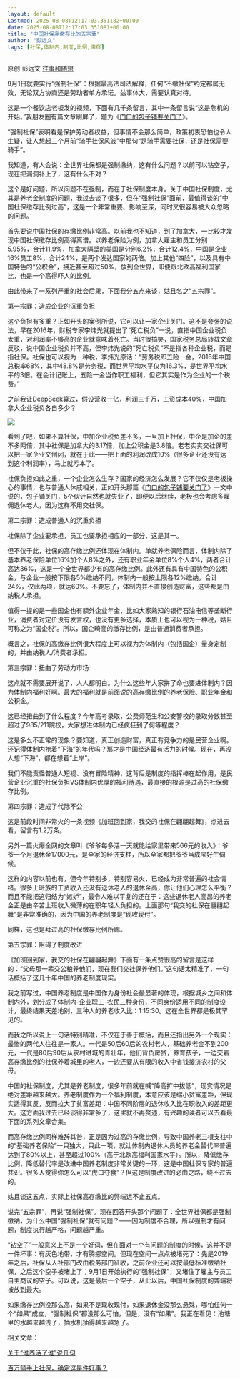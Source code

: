 ```yaml
---
layout: default
Lastmod: 2025-08-08T12:17:03.351182+00:00
date: 2025-08-08T12:17:03.351081+00:00
title: "中国社保高缴存比的五宗罪"
author: "彭远文"
tags: [社保,体制内,制度,比例,缴存]
---
```


原创 彭远文 [往事和随想](javascript:void(0);)

9月1日就要实行“强制社保”：根据最高法司法解释，任何“不缴社保”约定都属无效，无论双方协商还是劳动者单方承诺。兹事体大，需要认真对待。

这是一个餐饮店老板发的视频，下面有几千条留言，其中一条留言说“这是危机的开始。”我朋友圈有篇文章刷屏了，题为《[门口的包子铺要关门了](https://mp.weixin.qq.com/s?__biz=Mzg5Nzc0NTMxNA==&mid=2247489610&idx=1&sn=a8f3e48207ca0aab4216c697a9fb7ddc&scene=21#wechat_redirect)》。

“强制社保”表明看是保护劳动者权益，但事情不会那么简单，政策初衷恐怕也令人生疑，让人想起三个月前“骑手社保风波”中那句“是骑手需要社保，还是社保需要骑手”。

我知道，有人会说：全世界社保都是强制缴纳，这有什么问题？以前可以钻空子，现在把漏洞补上了，这有什么不对？

这个是好问题，所以问题不在强制，而在于社保制度本身。关于中国社保制度，尤其是养老金制度的问题，我过去谈了很多，但在“强制社保”面前，最值得谈的“中国社保缴存比例过高”，这是一个非常重要、影响至深，同时又很容易被大众忽略的问题。

首先要说中国社保的存缴比例非常高。以前我也不知道，到了加拿大，一比较才发现中国社保缴存比例高得离谱。以养老保险为例，加拿大雇主和员工分别5.95%，合计11.9%，加拿大隔壁的美国是分别6.2%，合计12.4%，中国是企业16%员工8%，合计24%，是两个发达国家的两倍。加上其他“四险”，以及具有中国特色的“公积金”，接近甚至超过50%，放到全世界，即便跟北欧高福利国家比，也是一个高得吓人的比例。

由此带来了一系列严重的社会后果，下面我分五点来谈，姑且名之“五宗罪”。

第一宗罪：造成企业的沉重负担

这个负担有多重？正如开头的案例所说，它可以让一家企业关门。这不是夸张的说法，早在2016年，财税专家李炜光就提出了“死亡税负”一说，直指中国企业税负太重，对利润率不够高的企业就意味着死亡。当时很搞笑，国家税务总局转载文章反驳，说中国企业税负并不高，但李炜光说的“死亡税负”不是指各种企业税，而是指社保。社保也可以视为一种税，李炜光原话：“劳务税即五险一金，2016年中国总税率68%，其中48.8%是劳务税，而世界平均水平仅为16.3%，是世界平均水平的3倍。在会计记账上，五险一金当作职工福利，但它其实是作为企业的一个税费。”

之前我让DeepSeek算过，假设营收一亿，利润三千万，工资成本40%，中国加拿大企业税负各自多少？

![](https://images.weserv.nl/?url=https%3A//mmbiz.qpic.cn/mmbiz_jpg/YNsLY7Hc4EBiaSLBHVzkeYVNLDuia5F6OmQBvnpibjqfcLTxqiaEXCB7gUB79oic4HCbPhE7AOETxAWZBmd5QOcFN0g/640%3Fwx_fmt%3Dwebp%26from%3Dappmsg)

看到了吧，如果不算社保，中加企业税负差不多，一旦加上社保，中企是加企的差不多两倍，其中社保是加拿大的3.17倍，加上公积金是3.8倍。老老实实交社保可以把一家企业交倒闭，就在于此——把上面的利润改成10%（很多企业还没有达到这个利润率），马上就亏本了。

社保负担如此之重，一个企业怎么生存？国家的经济怎么发展？它不仅仅是老板操心的事情，也与普通人休戚相关，正如开头那篇《[门口的包子铺要关门了](https://mp.weixin.qq.com/s?__biz=Mzg5Nzc0NTMxNA==&mid=2247489610&idx=1&sn=a8f3e48207ca0aab4216c697a9fb7ddc&scene=21#wechat_redirect)》一文中说的，包子铺关门，5个伙计自然也就失业了，即便以后继续，老板也会考虑多雇佣退休老人，因为这样不用交社保。

第二宗罪：造成普通人的沉重负担

社保除了企业要承担，员工也要承担相应的一部分，这是其一。

但不仅于此，社保的高存缴比例还体现在体制内。单就养老保险而言，体制内除了基本养老保险单位16%加个人8%之外，还有职业年金单位8%个人4%，两者合计高达36%，这是一个全世界都少有的高存缴比例。此外还有具有中国特色的公积金，与企业一般按下限各5%缴纳不同，体制内一般按上限各12%缴纳，合计24%，仅此两项，就达60%。不要忘了，体制内并不直接创造财富，这些都是由纳税人承担。

值得一提的是一些国企也有额外企业年金，比如大家熟知的银行石油电信等垄断行业，消费者对定价没有发言权，也没有更多选择，本质上也可以视为一种税，姑且可称之为“国企税”。所以，国企畸高的缴存比例，是由普通消费者承担。

概言之，社保的高缴存比例很大程度上可以视为为体制内（包括国企）量身定制的，并由纳税人/消费者承担。

第三宗罪：扭曲了劳动力市场  

这点就不需要展开说了，人人都明白。为什么这些年大家拼了命也要进体制内？因为体制内福利好啊。最大的福利就是前面说的高存缴比例的养老保险、职业年金和公积金。

这已经扭曲到了什么程度？今年高考录取，公费师范生和公安警校的录取分数甚至超过了985/211院校，大家想进体制内已经疯狂到了何等程度？

这是多么不正常的现象？要知道，真正创造财富，真正有竞争力的是民营企业啊。还记得体制内抢着“下海”的年代吗？那才是中国经济最有活力的时候。现在，再没人想“下海”，都在想着“上岸”。

我们不能责怪普通人短视、没有冒险精神，这背后是制度的指挥棒在起作用，是民营企业沉重的社保负担VS体制内优厚的福利待遇，最直接的根源是过高的社保缴存比例。

第四宗罪：造成了代际不公  

这是前段时间非常火的一条视频《加班回到家，我交的社保在翩翩起舞》，点进去看，留言有1.2万条。

另外一篇火爆全网的文章叫《爷爷每多活一天就能给家里带来566元的收入》：爷爷一个月退休金17000元，是全家的经济支柱，所以全家都把爷爷当成宝好生伺候。

这样的内容以前也有，但今年特别多，特别容易火，已经成为非常普遍的社会情绪。很多上班族的工资收入还没有退休老人的退休金高，你让他们心理怎么平衡？而且不能把这归结为“嫉妒”，最令人难以平复的还在于：这些退休老人高昂的养老金正是由辛苦上班收入微薄的在职年轻人负担的。上面那句“我交的社保在翩翩起舞”是非常准确的，因为中国的养老制度是“现收现付”。

同样，这也是拜过高的社保缴存比例所赐。

第五宗罪：阻碍了制度改进

《加班回到家，我交的社保在翩翩起舞》下面有一条点赞很高的留言是这样的：“父母那一辈交公粮养他们，现在我们交社保养他们。”这句话太精准了，一句话概括了这几十年中国的养老制度现实。

我之前写过，中国养老制度是中国作为身份社会最显著的体现，根据城乡之间和体制内外，划分成了体制内-企业职工-农民三种身份，不同身份适用不同的制度设计，最终结果天差地别，三种人的养老收入比：1:15:30。这在全世界都是极其罕见的。

而我之所以说上一句话特别精准，不仅在于善于概括，而且还指出另外一个现实：最惨的两代人往往是一家人。一代是50后60后的农村老人，基础养老金不到200元，一代是80后90后从农村进城的青壮年，他们背负房贷，养育孩子，一边交着高存缴比例的社保养着城里的老人，一边还要从有限的收入中省钱接济农村的父母。

中国的社保制度，尤其是养老制度，很多年前就在喊“降高扩中拔低”，现实情况是绝对差距越来越大。养老制度作为一个福利制度，本意应该是缩小贫富差距，但现实适得其反，反而拉大了贫富差距：中国不同阶层的退休收入比在职收入的差距更大。这方面我过去已经谈得非常多了，这里就不再赘述，有兴趣的读者可以去看最下面的系列文章合集。

而高存缴比例同样难辞其咎，正是因为过高的存缴比例，导致中国养老三根支柱中的“基础养老保险”一只独大，只此一项，就让体制内退休人员的养老金替代率普遍达到了80%以上，甚至超过100%（高于北欧高福利国家水平）。所以，降低缴存比例，降低替代率是改进中国养老制度非常关键的一环，这是中国社保专家的普遍共识。很多人觉得你怎么可以“虎口夺食”？但这是制度改进的必由之路，绕不过去的。

姑且谈这五点，实际上社保高存缴比的弊端远不止五点。

说完“五宗罪”，再说“强制社保”。现在回答开头那个问题了：全世界社保都是强制缴纳，为什么中国“强制社保”就有问题？——因为制度不合理，所以强制才有问题，制度执行越严格，问题越严重。

“钻空子”一般意义上不是一个好词，但在面对一个有问题的制度的时候，这并不是一件坏事：有灰色地带，才有腾挪空间。但现在空间一点点被堵死了：先是2019年之后，社保从人社部门改由税务部门征收，之前企业还可以按最低标准缴纳社保，之后这个空子被堵上了；9月1日开始执行的“强制社保”，又堵住了雇主与员工自主商议的空子。可以说，这是最后一个空子，从此以后，中国社保制度的弊端将被放到最大。

如果缴存比例没那么高，如果不是现收现付，如果退休金没那么悬殊，哪怕任何一个“如果”成立，“强制社保”都没那么可怕，但是，没有“如果”。我正在看见：池塘里的水越来越浅了，抽水机抽得越来越急了。

相关文章：

[关于“谁养活了谁”说几句](https://mp.weixin.qq.com/s?__biz=Mzk1Nzk2NzAwMw==&mid=2247483661&idx=1&sn=814b82bfca5ec32268a163299fb463b5&scene=21#wechat_redirect)

[百万骑手上社保，确定这是件好事？](https://mp.weixin.qq.com/s?__biz=Mzk2NDA4MDg4Mg==&mid=2247483685&idx=1&sn=20fa7fe08cbe408739e94004b7fee19e&scene=21#wechat_redirect)

